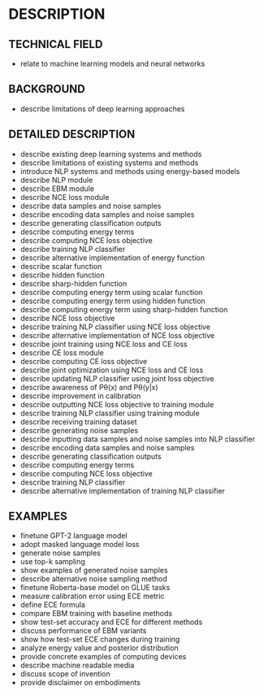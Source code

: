 # DESCRIPTION

## TECHNICAL FIELD

- relate to machine learning models and neural networks

## BACKGROUND

- describe limitations of deep learning approaches

## DETAILED DESCRIPTION

- describe existing deep learning systems and methods
- describe limitations of existing systems and methods
- introduce NLP systems and methods using energy-based models
- describe NLP module
- describe EBM module
- describe NCE loss module
- describe data samples and noise samples
- describe encoding data samples and noise samples
- describe generating classification outputs
- describe computing energy terms
- describe computing NCE loss objective
- describe training NLP classifier
- describe alternative implementation of energy function
- describe scalar function
- describe hidden function
- describe sharp-hidden function
- describe computing energy term using scalar function
- describe computing energy term using hidden function
- describe computing energy term using sharp-hidden function
- describe NCE loss objective
- describe training NLP classifier using NCE loss objective
- describe alternative implementation of NCE loss objective
- describe joint training using NCE loss and CE loss
- describe CE loss module
- describe computing CE loss objective
- describe joint optimization using NCE loss and CE loss
- describe updating NLP classifier using joint loss objective
- describe awareness of Pθ(x) and Pθ(y|x)
- describe improvement in calibration
- describe outputting NCE loss objective to training module
- describe training NLP classifier using training module
- describe receiving training dataset
- describe generating noise samples
- describe inputting data samples and noise samples into NLP classifier
- describe encoding data samples and noise samples
- describe generating classification outputs
- describe computing energy terms
- describe computing NCE loss objective
- describe training NLP classifier
- describe alternative implementation of training NLP classifier

## EXAMPLES

- finetune GPT-2 language model
- adopt masked language model loss
- generate noise samples
- use top-k sampling
- show examples of generated noise samples
- describe alternative noise sampling method
- finetune Roberta-base model on GLUE tasks
- measure calibration error using ECE metric
- define ECE formula
- compare EBM training with baseline methods
- show test-set accuracy and ECE for different methods
- discuss performance of EBM variants
- show how test-set ECE changes during training
- analyze energy value and posterior distribution
- provide concrete examples of computing devices
- describe machine readable media
- discuss scope of invention
- provide disclaimer on embodiments

